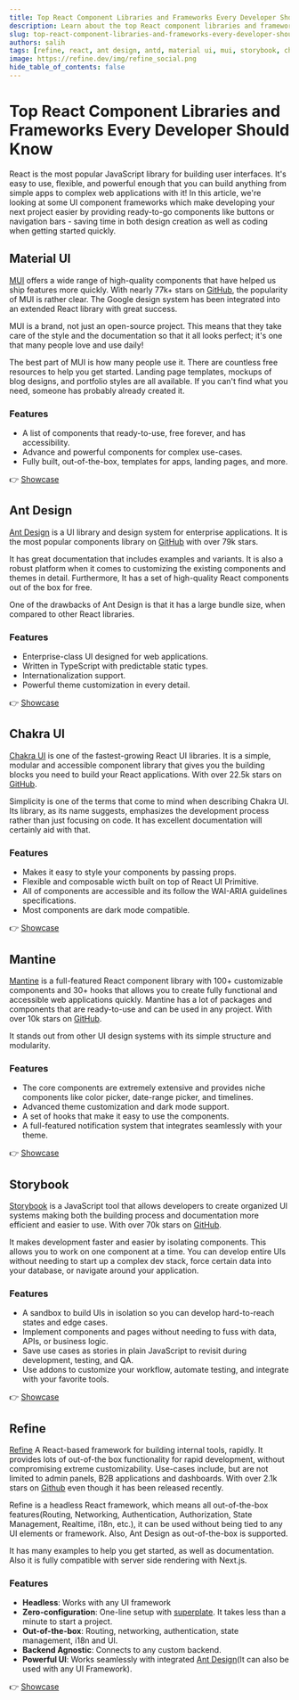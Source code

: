 ```yaml
---
title: Top React Component Libraries and Frameworks Every Developer Should Know
description: Learn about the top React component libraries and frameworks.
slug: top-react-component-libraries-and-frameworks-every-developer-should-know
authors: salih
tags: [refine, react, ant design, antd, material ui, mui, storybook, chackra ui, mantine]
image: https://refine.dev/img/refine_social.png
hide_table_of_contents: false
---
```


# Top React Component Libraries and Frameworks Every Developer Should Know

React is the most popular JavaScript library for building user interfaces. It's easy to use, flexible, and powerful enough that you can build anything from simple apps to complex web applications with it! In this article, we're looking at some UI component frameworks which make developing your next project easier by providing ready-to-go components like buttons or navigation bars - saving time in both design creation as well as coding when getting started quickly.

<!--truncate-->

## Material UI

[MUI](https://mui.com) offers a wide range of high-quality components that have helped us ship features more quickly. With nearly 77k+ stars on [GitHub](https://github.com/mui), the popularity of MUI is rather clear. The Google design system has been integrated into an extended React library with great success.

MUI is a brand, not just an open-source project. This means that they take care of the style and the documentation so that it all looks perfect; it's one that many people love and use daily!

The best part of MUI is how many people use it. There are countless free resources to help you get started. Landing page templates, mockups of blog designs, and portfolio styles are all available. If you can't find what you need, someone has probably already created it.

### Features

-   A list of components that ready-to-use, free forever, and has accessibility.
-   Advance and powerful components for complex use-cases.
-   Fully built, out-of-the-box, templates for apps, landing pages, and more.

👉 [Showcase](https://mui.com/material-ui/discover-more/showcase/)

## Ant Design

[Ant Design](https://ant.design/) is a UI library and design system for enterprise applications. It is the most popular components library on [GitHub](https://github.com/ant-design/ant-design) with over 79k stars.

It has great documentation that includes examples and variants. It is also a robust platform when it comes to customizing the existing components and themes in detail. Furthermore, It has a set of high-quality React components out of the box for free.

One of the drawbacks of Ant Design is that it has a large bundle size, when compared to other React libraries.

### Features

-   Enterprise-class UI designed for web applications.
-   Written in TypeScript with predictable static types.
-   Internationalization support.
-   Powerful theme customization in every detail.

👉 [Showcase](https://vvbin.cn/next/)

## Chakra UI

[Chakra UI](https://chakra-ui.com/) is one of the fastest-growing React UI libraries. It is a simple, modular and accessible component library that gives you the building blocks you need to build your React applications. With over 22.5k stars on [GitHub](https://github.com/chakra-ui/chakra-ui).

Simplicity is one of the terms that come to mind when describing Chakra UI. Its library, as its name suggests, emphasizes the development process rather than just focusing on code. It has excellent documentation will certainly aid with that.

### Features

-   Makes it easy to style your components by passing props.
-   Flexible and composable wicth built on top of React UI Primitive.
-   All of components are accessible and its follow the WAI-ARIA guidelines specifications.
-   Most components are dark mode compatible.

👉 [Showcase](https://chakra-ui.com/showcase)

## Mantine

[Mantine](https://mantine.dev) is a full-featured React component library with 100+ customizable components and 30+ hooks that allows you to create fully functional and accessible web applications quickly. Mantine has a lot of packages and components that are ready-to-use and can be used in any project. With over 10k stars on [GitHub](https://github.com/mantinedev/mantine).

It stands out from other UI design systems with its simple structure and modularity.

### Features

-   The core components are extremely extensive and provides niche components like color picker, date-range picker, and timelines.
-   Advanced theme customization and dark mode support.
-   A set of hooks that make it easy to use the components.
-   A full-featured notification system that integrates seamlessly with your theme.

👉 [Showcase](https://chakra-ui.com/showcase)

## Storybook

[Storybook](https://storybook.js.org/) is a JavaScript tool that allows developers to create organized UI systems making both the building process and documentation more efficient and easier to use. With over 70k stars on [GitHub](https://github.com/storybookjs/storybook/).

It makes development faster and easier by isolating components. This allows you to work on one component at a time. You can develop entire UIs without needing to start up a complex dev stack, force certain data into your database, or navigate around your application.

### Features

-   A sandbox to build UIs in isolation so you can develop hard-to-reach states and edge cases.
-   Implement components and pages without needing to fuss with data, APIs, or business logic.
-   Save use cases as stories in plain JavaScript to revisit during development, testing, and QA.
-   Use addons to customize your workflow, automate testing, and integrate with your favorite tools.

👉 [Showcase](https://storybook.js.org/showcase/)

## Refine

[Refine](https://refine.dev/) A React-based framework for building internal tools, rapidly. It provides lots of out-of-the box functionality for rapid development, without compromising extreme customizability. Use-cases include, but are not limited to admin panels, B2B applications and dashboards. With over 2.1k stars on [Github](https://github.com/pankod/refine) even though it has been released recently.

Refine is a headless React framework, which means all out-of-the-box features(Routing, Networking, Authentication, Authorization, State Management, Realtime, i18n, etc.), it can be used without being tied to any UI elements or framework. Also, Ant Design as out-of-the-box is supported.

It has many examples to help you get started, as well as documentation. Also it is fully compatible with server side rendering with Next.js.

### Features

-   **Headless**: Works with any UI framework
-   **Zero-configuration**: One-line setup with [superplate](https://github.com/pankod/superplate). It takes less than a minute to start a project.
-   **Out-of-the-box**: Routing, networking, authentication, state management, i18n and UI.
-   **Backend Agnostic**: Connects to any custom backend.
-   **Powerful UI**: Works seamlessly with integrated [Ant Design](https://ant.design/)(It can also be used with any UI Framework).

👉 [Showcase](https://refine.dev/demo/)